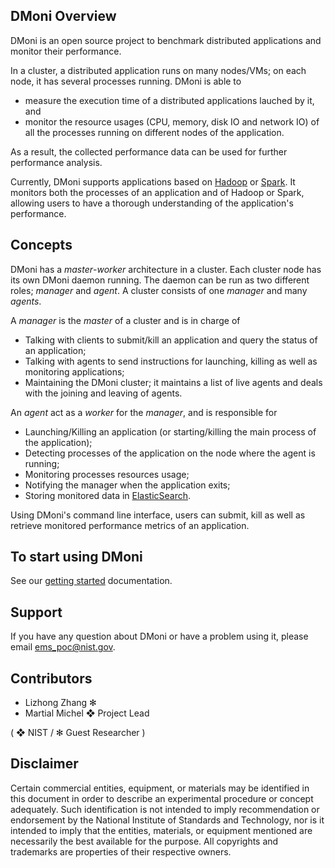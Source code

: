 ## DMoni Overview

DMoni is an open source project to benchmark distributed applications and monitor their performance.

In a cluster, a distributed application runs on many nodes/VMs; on each node, it has several processes running. DMoni is able to
* measure the execution time of a distributed applications lauched by it, and 
* monitor the resource usages (CPU, memory, disk IO and network IO) of all the processes running on different nodes of the application.

As a result, the collected performance data can be used for further performance analysis.

Currently, DMoni supports applications based on [Hadoop](http://hadoop.apache.org/) or [Spark](https://spark.apache.org/). It monitors both the processes of an application and of Hadoop or Spark, allowing users to have a thorough understanding of the application's performance.

## Concepts

DMoni has a *master*-*worker* architecture in a cluster. 
Each cluster node has its own DMoni daemon running.
The daemon can be run as two different roles; *manager* and *agent*. A cluster consists of one *manager* and many *agents*.

A *manager* is the *master* of a cluster and is in charge of
* Talking with clients to submit/kill an application and query the status of an application;
* Talking with agents to send instructions for launching, killing as well as monitoring applications;
* Maintaining the DMoni cluster; it maintains a list of live agents and deals with the joining and leaving of agents.

An *agent* act as a *worker* for the *manager*, and is responsible for
* Launching/Killing an application (or starting/killing the main process of the application);
* Detecting processes of the application on the node where the agent is running;
* Monitoring processes resources usage;
* Notifying the manager when the application exits;
* Storing monitored data in [ElasticSearch](https://www.elastic.co/).

Using DMoni's command line interface, users can submit, kill as well as retrieve monitored performance metrics of an application.

## To start using DMoni

See our [getting started](/docs/getting_started.md) documentation.

## Support

If you have any question about DMoni or have a problem using it, please email [ems_poc@nist.gov](mailto:ems_poc@nist.gov).

## Contributors

* Lizhong Zhang ✻
* Martial Michel ❖ Project Lead

( ❖ NIST / ✻ Guest Researcher )

## Disclaimer

Certain commercial entities, equipment, or materials may be identified in this document in order to describe an experimental procedure or concept adequately. Such identification is not intended to imply recommendation or endorsement by the National Institute of Standards and Technology, nor is it intended to imply that the entities, materials, or equipment mentioned are necessarily the best available for the purpose.
All copyrights and trademarks are properties of their respective owners.